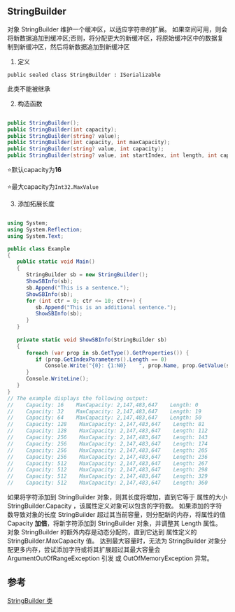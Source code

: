 ## StringBuilder

对象 StringBuilder 维护一个缓冲区，以适应字符串的扩展。 如果空间可用，则会将新数据追加到缓冲区;否则，将分配更大的新缓冲区，将原始缓冲区中的数据复制到新缓冲区，然后将新数据追加到新缓冲区





1. 定义

```public sealed class StringBuilder : ISerializable```

此类不能被继承

2. 构造函数

```c#

public StringBuilder();
public StringBuilder(int capacity);
public StringBuilder(string? value);
public StringBuilder(int capacity, int maxCapacity);
public StringBuilder(string? value, int capacity);
public StringBuilder(string? value, int startIndex, int length, int capacity);
```

⭐默认capacity为**16**

⭐最大capacity为```Int32.MaxValue```

3. 添加拓展长度

```c#

using System;
using System.Reflection;
using System.Text;

public class Example
{
   public static void Main()
   {
      StringBuilder sb = new StringBuilder();
      ShowSBInfo(sb);
      sb.Append("This is a sentence.");
      ShowSBInfo(sb);
      for (int ctr = 0; ctr <= 10; ctr++) {
         sb.Append("This is an additional sentence.");
         ShowSBInfo(sb);
      }   
   }
   
   private static void ShowSBInfo(StringBuilder sb)
   {
      foreach (var prop in sb.GetType().GetProperties()) {
         if (prop.GetIndexParameters().Length == 0)
            Console.Write("{0}: {1:N0}    ", prop.Name, prop.GetValue(sb));
      }
      Console.WriteLine();
   }
}
// The example displays the following output:
//    Capacity: 16    MaxCapacity: 2,147,483,647    Length: 0
//    Capacity: 32    MaxCapacity: 2,147,483,647    Length: 19
//    Capacity: 64    MaxCapacity: 2,147,483,647    Length: 50
//    Capacity: 128    MaxCapacity: 2,147,483,647    Length: 81
//    Capacity: 128    MaxCapacity: 2,147,483,647    Length: 112
//    Capacity: 256    MaxCapacity: 2,147,483,647    Length: 143
//    Capacity: 256    MaxCapacity: 2,147,483,647    Length: 174
//    Capacity: 256    MaxCapacity: 2,147,483,647    Length: 205
//    Capacity: 256    MaxCapacity: 2,147,483,647    Length: 236
//    Capacity: 512    MaxCapacity: 2,147,483,647    Length: 267
//    Capacity: 512    MaxCapacity: 2,147,483,647    Length: 298
//    Capacity: 512    MaxCapacity: 2,147,483,647    Length: 329
//    Capacity: 512    MaxCapacity: 2,147,483,647    Length: 360

```

如果将字符添加到 StringBuilder 对象，则其长度将增加，直到它等于 属性的大小 StringBuilder.Capacity ，该属性定义对象可以包含的字符数。 如果添加的字符数导致对象的长度 StringBuilder 超过其当前容量，则分配新的内存，将属性的值 Capacity **加倍**，将新字符添加到 StringBuilder 对象，并调整其 Length 属性。 对象 StringBuilder 的额外内存是动态分配的，直到它达到 属性定义的 StringBuilder.MaxCapacity 值。 达到最大容量时，无法为 StringBuilder 对象分配更多内存，尝试添加字符或将其扩展超过其最大容量会 ArgumentOutOfRangeException 引发 或 OutOfMemoryException 异常。

## 参考

[StringBuilder 类](https://learn.microsoft.com/zh-cn/dotnet/api/system.text.stringbuilder?redirectedfrom=MSDN&view=net-7.0)